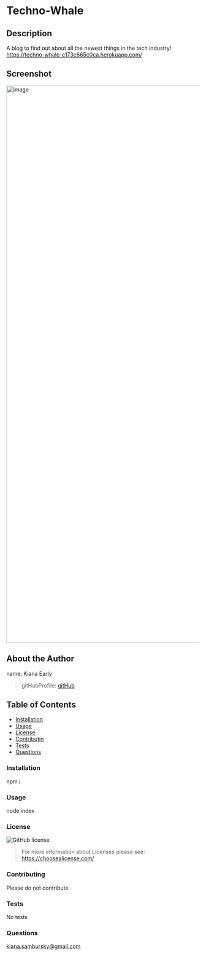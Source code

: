 # Techno-Whale
     
## Description 
A blog to find out about all the newest things in the tech industry!
https://techno-whale-c173c665c0ca.herokuapp.com/ 

## Screenshot
<img width="1451" alt="image" src="https://github.com/KianaEarly/techno-whale/assets/140658147/6f1bb982-1941-4432-8943-ec4dac9ea92d">
       
## About the Author
name: Kiana Early
> gitHubProfile: 
> [gitHub](https://github.com/KianaEarly)     
        
## Table of Contents
* [Installation](#installation)
* [Usage](#usage)
* [License](#license)
* [Contributin](#contributing)
* [Tests](#tests)
* [Questions](#questions)
        
### Installation 
npm i
        
### Usage
node index
        
### License
![GitHub license](https://img.shields.io/badge/license-undefined-blue.svg) 
> For more information about Licenses please see:  https://choosealicense.com/
        
### Contributing
Please do not contribute
        
### Tests
No tests
        
### Questions
kiana.sambursky@gmail.com        
